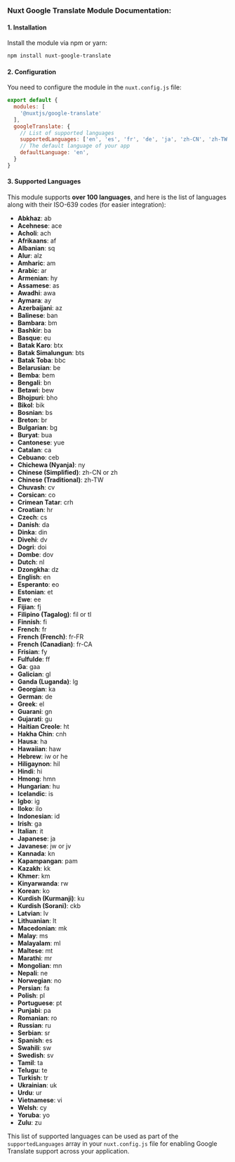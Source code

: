 ### Nuxt Google Translate Module Documentation:

#### 1. **Installation**
   Install the module via npm or yarn:
   ```bash
   npm install nuxt-google-translate
   ```

#### 2. **Configuration**
   You need to configure the module in the `nuxt.config.js` file:
   ```js
   export default {
     modules: [
       '@nuxtjs/google-translate'
     ],
     googleTranslate: {
       // List of supported languages
       supportedLanguages: ['en', 'es', 'fr', 'de', 'ja', 'zh-CN', 'zh-TW'],
       // The default language of your app
       defaultLanguage: 'en',
     }
   }
   ```

#### 3. **Supported Languages**
   This module supports **over 100 languages**, and here is the list of languages along with their ISO-639 codes (for easier integration):

   - **Abkhaz**: ab
   - **Acehnese**: ace
   - **Acholi**: ach
   - **Afrikaans**: af
   - **Albanian**: sq
   - **Alur**: alz
   - **Amharic**: am
   - **Arabic**: ar
   - **Armenian**: hy
   - **Assamese**: as
   - **Awadhi**: awa
   - **Aymara**: ay
   - **Azerbaijani**: az
   - **Balinese**: ban
   - **Bambara**: bm
   - **Bashkir**: ba
   - **Basque**: eu
   - **Batak Karo**: btx
   - **Batak Simalungun**: bts
   - **Batak Toba**: bbc
   - **Belarusian**: be
   - **Bemba**: bem
   - **Bengali**: bn
   - **Betawi**: bew
   - **Bhojpuri**: bho
   - **Bikol**: bik
   - **Bosnian**: bs
   - **Breton**: br
   - **Bulgarian**: bg
   - **Buryat**: bua
   - **Cantonese**: yue
   - **Catalan**: ca
   - **Cebuano**: ceb
   - **Chichewa (Nyanja)**: ny
   - **Chinese (Simplified)**: zh-CN or zh
   - **Chinese (Traditional)**: zh-TW
   - **Chuvash**: cv
   - **Corsican**: co
   - **Crimean Tatar**: crh
   - **Croatian**: hr
   - **Czech**: cs
   - **Danish**: da
   - **Dinka**: din
   - **Divehi**: dv
   - **Dogri**: doi
   - **Dombe**: dov
   - **Dutch**: nl
   - **Dzongkha**: dz
   - **English**: en
   - **Esperanto**: eo
   - **Estonian**: et
   - **Ewe**: ee
   - **Fijian**: fj
   - **Filipino (Tagalog)**: fil or tl
   - **Finnish**: fi
   - **French**: fr
   - **French (French)**: fr-FR
   - **French (Canadian)**: fr-CA
   - **Frisian**: fy
   - **Fulfulde**: ff
   - **Ga**: gaa
   - **Galician**: gl
   - **Ganda (Luganda)**: lg
   - **Georgian**: ka
   - **German**: de
   - **Greek**: el
   - **Guarani**: gn
   - **Gujarati**: gu
   - **Haitian Creole**: ht
   - **Hakha Chin**: cnh
   - **Hausa**: ha
   - **Hawaiian**: haw
   - **Hebrew**: iw or he
   - **Hiligaynon**: hil
   - **Hindi**: hi
   - **Hmong**: hmn
   - **Hungarian**: hu
   - **Icelandic**: is
   - **Igbo**: ig
   - **Iloko**: ilo
   - **Indonesian**: id
   - **Irish**: ga
   - **Italian**: it
   - **Japanese**: ja
   - **Javanese**: jw or jv
   - **Kannada**: kn
   - **Kapampangan**: pam
   - **Kazakh**: kk
   - **Khmer**: km
   - **Kinyarwanda**: rw
   - **Korean**: ko
   - **Kurdish (Kurmanji)**: ku
   - **Kurdish (Sorani)**: ckb
   - **Latvian**: lv
   - **Lithuanian**: lt
   - **Macedonian**: mk
   - **Malay**: ms
   - **Malayalam**: ml
   - **Maltese**: mt
   - **Marathi**: mr
   - **Mongolian**: mn
   - **Nepali**: ne
   - **Norwegian**: no
   - **Persian**: fa
   - **Polish**: pl
   - **Portuguese**: pt
   - **Punjabi**: pa
   - **Romanian**: ro
   - **Russian**: ru
   - **Serbian**: sr
   - **Spanish**: es
   - **Swahili**: sw
   - **Swedish**: sv
   - **Tamil**: ta
   - **Telugu**: te
   - **Turkish**: tr
   - **Ukrainian**: uk
   - **Urdu**: ur
   - **Vietnamese**: vi
   - **Welsh**: cy
   - **Yoruba**: yo
   - **Zulu**: zu

This list of supported languages can be used as part of the `supportedLanguages` array in your `nuxt.config.js` file for enabling Google Translate support across your application.

